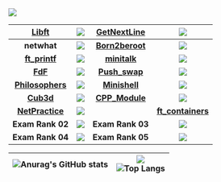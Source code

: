 <img src="https://badge42.herokuapp.com/api/stats/mshmelly?darkmode=true&privacyEmail=true&privacyCursus=true"/>

| [**Libft**](https://github.com/avsrb/libft)  | <img src="https://badge42.herokuapp.com/api/project/mshmelly/Libft"/> | [**GetNextLine**](https://github.com/avsrb/get_next_line) | <img src="https://badge42.herokuapp.com/api/project/mshmelly/get_next_line"/> |
| :------------: | :------------: | :------------: | :------------: |
| **netwhat** | <img src="https://badge42.herokuapp.com/api/project/mshmelly/netwhat"/> | [**Born2beroot**](https://github.com/avsrb/born2beroot) | <img src="https://badge42.herokuapp.com/api/project/mshmelly/Born2beroot"/> |
| [**ft_printf**](https://github.com/avsrb/ft_printf) | <img src="https://badge42.herokuapp.com/api/project/mshmelly/ft_printf"/> | [**minitalk**](https://github.com/avsrb/minitalk) | <img src="https://badge42.herokuapp.com/api/project/mshmelly/minitalk"/> |
| [**FdF**](https://github.com/avsrb/FdF) | <img src="https://badge42.herokuapp.com/api/project/mshmelly/FdF"/> | [**Push_swap**](https://github.com/avsrb/push_swap) | <img src="https://badge42.herokuapp.com/api/project/mshmelly/push_swap"/> |
| [**Philosophers**](https://github.com/avsrb/Philosophers) | <img src="https://badge42.herokuapp.com/api/project/mshmelly/Philosophers"/> | [**Minishell**](https://github.com/avsrb/minishell) | <img src="https://badge42.herokuapp.com/api/project/mshmelly/minishell"/> |
| [**Cub3d**](https://github.com/avsrb/Cub3D) | <img src="https://badge42.herokuapp.com/api/project/mshmelly/cub3d"/> | [**CPP_Module**](https://github.com/avsrb/CPP_module) | <img src="https://badge42.herokuapp.com/api/project/mshmelly/CPP Module 08"/>
| [**NetPractice**]() | <img src="https://badge42.herokuapp.com/api/project/mshmelly/NetPractice"/> | | [**ft_containers**]() | <img src="https://badge42.herokuapp.com/api/project/mshmelly/ft_containers"/> |
| **Exam Rank 02** | <img src="https://badge42.herokuapp.com/api/project/mshmelly/Exam Rank 02"/> | **Exam Rank 03** | <img src="https://badge42.herokuapp.com/api/project/mshmelly/Exam Rank 03"/> |
| **Exam Rank 04** | <img src="https://badge42.herokuapp.com/api/project/mshmelly/Exam Rank 04"/> | **Exam Rank 05** | <img src="https://badge42.herokuapp.com/api/project/mshmelly/Exam Rank 05"/> |

| ![Anurag's GitHub stats](https://github-readme-stats.vercel.app/api?username=avsrb)  | ![](https://komarev.com/ghpvc/?username=avsrb) <br> ![Top Langs](https://github-readme-stats.vercel.app/api/top-langs/?username=avsrb&layout=compact&hide=Objective-C,Roff,Makefile&langs_count=6) |
| ------------ | ------------ |
